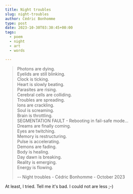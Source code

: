 ```yaml
---
title: Night troubles
slug: night-troubles
author: Cédric Bonhomme
type: post
date: 2023-10-30T03:30:45+00:00
tags:
  - poem
  - night
  - art
  - words

---
```


> Photons are dying.  
> Eyelids are still blinking.  
> Clock is ticking.  
> Heart is slowly beating.  
> Parasites are rising.  
> Cerebral cells are colliding.  
> Troubles are spreading.  
> Ions are crackling.  
> Soul is screaming.  
> Brain is throttling.  
> SEGMENTATION FAULT - Rebooting in fail-safe mode…  
> Dreams are finally coming.  
> Eyes are twitching.  
> Memory is restructuring.  
> Pulse is accelerating.  
> Demons are fading.  
> Body is healing.  
> Day dawn is breaking.  
> Reality is emerging.  
> Energy is flowing.
>     
> -- Night troubles - Cédric Bonhomme - October 2023

At least, I tried. Tell me it's bad. I could not are less ;-)
